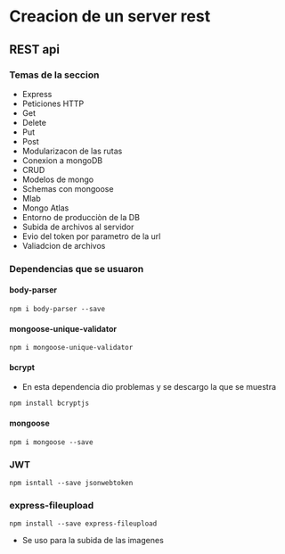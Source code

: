 # Creacion de un server rest
## REST api

### Temas de la seccion


- Express
- Peticiones HTTP
- Get
- Delete
- Put
- Post
- Modularizacon de las rutas
- Conexion a mongoDB
- CRUD
- Modelos de mongo
- Schemas con mongoose
- Mlab
- Mongo Atlas
- Entorno de producciòn de la DB
- Subida de archivos al servidor
- Evio del token por parametro de la url
- Valiadcion de archivos



### Dependencias que se usuaron

#### body-parser

``` 
npm i body-parser --save
```

#### mongoose-unique-validator 

```
npm i mongoose-unique-validator
```

#### bcrypt

- En esta dependencia dio problemas y se descargo la que se muestra

``` 
npm install bcryptjs
```

#### mongoose 

``` 
npm i mongoose --save
```

### JWT

```
npm isntall --save jsonwebtoken
```

### express-fileupload
``` 
npm install --save express-fileupload
```
- Se uso para la subida de las imagenes 